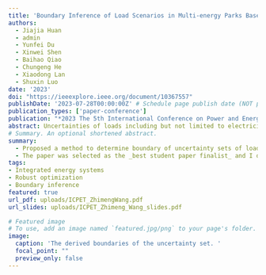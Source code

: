 ```yaml
---
title: 'Boundary Inference of Load Scenarios in Multi-energy Parks Based on Statistical Learning'
authors:
  - Jiajia Huan
  - admin
  - Yunfei Du
  - Xinwei Shen
  - Baihao Qiao
  - Chungeng He
  - Xiaodong Lan
  - Shuxin Luo
date: '2023'
doi: "https://ieeexplore.ieee.org/document/10367557"
publishDate: '2023-07-28T00:00:00Z' # Schedule page publish date (NOT publication's date).
publication_types: ['paper-conference']
publication: "*2023 The 5th International Conference on Power and Energy Technology (ICPET)*" # Publication name and optional abbreviated publication name.
abstract: Uncertainties of loads including but not limited to electricity, cold and heat have brought difficulties to safe and economical operation of multi-energy complementary parks. To deal with the uncertainties, system operators usually choose to set a fluctuation range for the loads based on their past experiences of operation of the system as well as their personal preferences and habits, making the fluctuation ranges, also known as uncertainty sets in optimization, less reliable and less explainable. In this paper, we proposed a method of determining uncertainty sets in multi-energy complementary parks based on statistical learning. By applying this method, the uncertainty sets can be derived more flexibly solely based on how much the safe operation of the system could be affected and the predicted values of the loads, with no need of past experiences of operation. Such advantages make the proposed method easier to be popularized and utilized in various areas and scenarios.
# Summary. An optional shortened abstract.
summary: 
  - Proposed a method to determine boundary of uncertainty sets of load scenarios in robust optimization that requires no information about past data. 
  - The paper was selected as the _best student paper finalist_ and I delivered an _oral speech_.
tags:
- Integrated energy systems
- Robust optimization
- Boundary inference
featured: true
url_pdf: uploads/ICPET_ZhimengWang.pdf
url_slides: uploads/ICPET_Zhimeng_Wang_slides.pdf

# Featured image
# To use, add an image named `featured.jpg/png` to your page's folder. 
image:
  caption: 'The derived boundaries of the uncertainty set. '
  focal_point: ""
  preview_only: false
---
```


<!-- {{% callout note %}}
Click the _Cite_ button above to demo the feature to enable visitors to import publication metadata into their reference management software.
{{% /callout %}}

{{% callout note %}}
Create your slides in Markdown - click the _Slides_ button to check out the example.
{{% /callout %}}

Add the publication's **full text** or **supplementary notes** here. You can use rich formatting such as including [code, math, and images](https://docs.hugoblox.com/content/writing-markdown-latex/). -->

